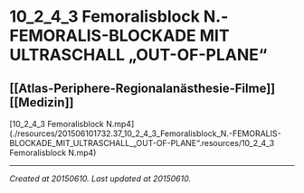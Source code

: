# 10_2_4_3 Femoralisblock N.-FEMORALIS-BLOCKADE MIT ULTRASCHALL „OUT-OF-PLANE“
 [[Atlas-Periphere-Regionalanästhesie-Filme]] [[Medizin]] 
---



[10\_2\_4\_3 Femoralisblock N.mp4](./resources/201506101732.37_10_2_4_3_Femoralisblock_N.-FEMORALIS-BLOCKADE_MIT_ULTRASCHALL_„OUT-OF-PLANE“.resources/10_2_4_3 Femoralisblock N.mp4)

---

_Created at 20150610._
_Last updated at 20150610._



